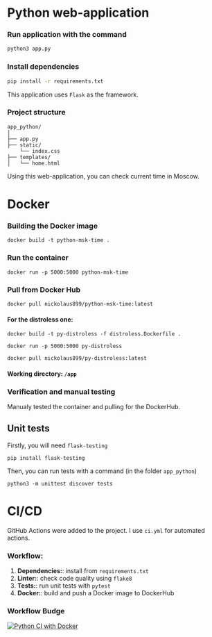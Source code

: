 # Python web-application

### Run application with the command
```python
python3 app.py
```

### Install dependencies
```bash
pip install -r requirements.txt
```

This application uses `Flask` as the framework.

### Project structure
```
app_python/
│
├── app.py
├── static/
    └── index.css
├── templates/
│   └── home.html
```

Using this web-application, you can check current time in Moscow.

# Docker

### Building the Docker image
```
docker build -t python-msk-time .
```

### Run the container
```
docker run -p 5000:5000 python-msk-time
```

### Pull from Docker Hub
```
docker pull nickolaus899/python-msk-time:latest
```

#### For the distroless one:
```
docker build -t py-distroless -f distroless.Dockerfile .

docker run -p 5000:5000 py-distroless

docker pull nickolaus899/py-distroless:latest
```


#### Working directory: `/app`

### Verification and manual testing
Manualy tested the container and pulling for the DockerHub.

## Unit tests
Firstly, you will need `flask-testing`
```
pip install flask-testing
```

Then, you can run tests with a command (in the folder `app_python`)
```
python3 -m unittest discover tests
```


# CI/CD
GitHub Actions were added to the project. I use `ci.yml` for automated
actions. 

### Workflow:
1. **Dependencies:**: install from `requirements.txt`
2. **Linter:**: check code quality using `flake8`
3. **Tests:**: run unit tests with `pytest`
4. **Docker:**: build and push a Docker image to DockerHub

### Workflow Budge
[![Python CI with Docker](https://github.com/Nickolaus-899/S25-core-course-labs/actions/workflows/ci.yml/badge.svg)](https://github.com/Nickolaus-899/S25-core-course-labs/actions/workflows/ci.yml)
